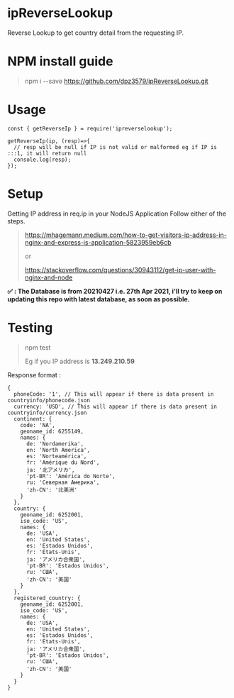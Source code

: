 # ipReverseLookup
Reverse Lookup to get country detail from the requesting IP.

# NPM install guide
> npm i --save https://github.com/dpz3579/ipReverseLookup.git


# Usage

```
const { getReverseIp } = require('ipreverselookup');

getReverseIp(ip, (resp)=>{
  // resp will be null if IP is not valid or malformed eg if IP is :::1, it will return null
  console.log(resp);
});
```

# Setup
Getting IP address in req.ip in your NodeJS Application
Follow either of the steps.

> https://mhagemann.medium.com/how-to-get-visitors-ip-address-in-nginx-and-express-js-application-5823959eb6cb
>
> or
>
> https://stackoverflow.com/questions/30943112/get-ip-user-with-nginx-and-node

**✅ : The Database is from 20210427 i.e. 27th Apr 2021, i'll try to keep on updating this repo with latest database, as soon as possible.**

# Testing
> npm test
>
> Eg if you IP address is **13.249.210.59**


Response format :

```
{
  phoneCode: '1', // This will appear if there is data present in countryinfo/phonecode.json
  currency: 'USD', // This will appear if there is data present in countryinfo/currency.json
  continent: {
    code: 'NA',
    geoname_id: 6255149,
    names: {
      de: 'Nordamerika',
      en: 'North America',
      es: 'Norteamérica',
      fr: 'Amérique du Nord',
      ja: '北アメリカ',
      'pt-BR': 'América do Norte',
      ru: 'Северная Америка',
      'zh-CN': '北美洲'
    }
  },
  country: {
    geoname_id: 6252001,
    iso_code: 'US',
    names: {
      de: 'USA',
      en: 'United States',
      es: 'Estados Unidos',
      fr: 'États-Unis',
      ja: 'アメリカ合衆国',
      'pt-BR': 'Estados Unidos',
      ru: 'США',
      'zh-CN': '美国'
    }
  },
  registered_country: {
    geoname_id: 6252001,
    iso_code: 'US',
    names: {
      de: 'USA',
      en: 'United States',
      es: 'Estados Unidos',
      fr: 'États-Unis',
      ja: 'アメリカ合衆国',
      'pt-BR': 'Estados Unidos',
      ru: 'США',
      'zh-CN': '美国'
    }
  }
}
```
